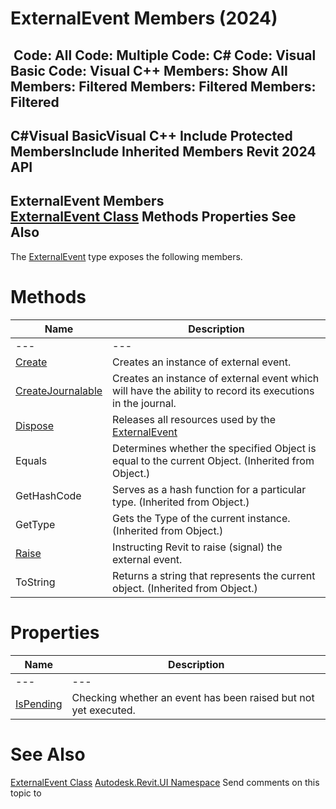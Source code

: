 # ExternalEvent Members (2024)

﻿
 Code: All Code: Multiple Code: C# Code: Visual Basic Code: Visual C++  Members: Show All Members: Filtered Members: Filtered Members: Filtered   
---  
C#Visual BasicVisual C++
Include Protected MembersInclude Inherited Members
Revit 2024 API  
---  
ExternalEvent Members  
[ExternalEvent Class](05089477-4612-35b2-81a2-89c4f44370ea.md "ExternalEvent Class") Methods Properties See Also  
---  
The [ExternalEvent](05089477-4612-35b2-81a2-89c4f44370ea.md "ExternalEvent Class") type exposes the following members.
# Methods
| Name | Description |
| --- | --- |
| --- | --- | --- |
| [Create](bd97580b-25f4-ffce-0e04-aa6dd141d940.md "Create Method") | Creates an instance of external event. |
| [CreateJournalable](4b93e520-804b-9046-5c79-845abf16783a.md "CreateJournalable Method") | Creates an instance of external event which will have the ability to record its executions in the journal. |
| [Dispose](d97056f5-5bdb-2ed1-3a76-1a2ce406d3b5.md "Dispose Method") | Releases all resources used by the [ExternalEvent](05089477-4612-35b2-81a2-89c4f44370ea.md "ExternalEvent Class") |
| Equals | Determines whether the specified Object is equal to the current Object. (Inherited from Object.) |
| GetHashCode | Serves as a hash function for a particular type.  (Inherited from Object.) |
| GetType | Gets the Type of the current instance. (Inherited from Object.) |
| [Raise](13bf4411-c400-dcd2-458c-7f09357d9ecb.md "Raise Method") | Instructing Revit to raise (signal) the external event. |
| ToString | Returns a string that represents the current object. (Inherited from Object.) |

# Properties
| Name | Description |
| --- | --- |
| --- | --- | --- |
| [IsPending](355f86f4-a0ca-da4a-e263-1a27069ce174.md "IsPending Property") | Checking whether an event has been raised but not yet executed. |

# See Also
[ExternalEvent Class](05089477-4612-35b2-81a2-89c4f44370ea.md "ExternalEvent Class")
[Autodesk.Revit.UI Namespace](e86fd90a-8957-02a6-da7f-ced248966e3e.md "Autodesk.Revit.UI Namespace")
Send comments on this topic to 